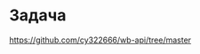 # Задача
https://github.com/cy322666/wb-api/tree/master

<!--Все понял буквально, сначала делал связи, потом перечитал условие и понял, что, видимо, связи не нужны. Хотя, честно сказать, со связями я тут не решил -_-

До конца непонятно спаршенные данные должны быть на хостинге или на хостинге таблицы должны быть пусты.

# Таблицы
Выгружу на хостинг какую-то часть (то, что выгрузится, так как бесплатный же).
* `incomes`
* `orders`
* `sales`
* `stocks`

# Подключение к бд
https://free13.beget.com/phpMyAdmin
* `u91566g1_api_tz` логин
* `%35q11GFFICF` пароль
